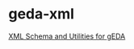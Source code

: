 # geda-xml

[XML Schema and Utilities for gEDA](http://wiki.geda-project.org/geda:xml_file_formats)
